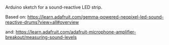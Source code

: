 Arduino sketch for a sound-reactive LED strip.

Based on:
https://learn.adafruit.com/gemma-powered-neopixel-led-sound-reactive-drums?view=all#overview

and:
https://learn.adafruit.com/adafruit-microphone-amplifier-breakout/measuring-sound-levels
